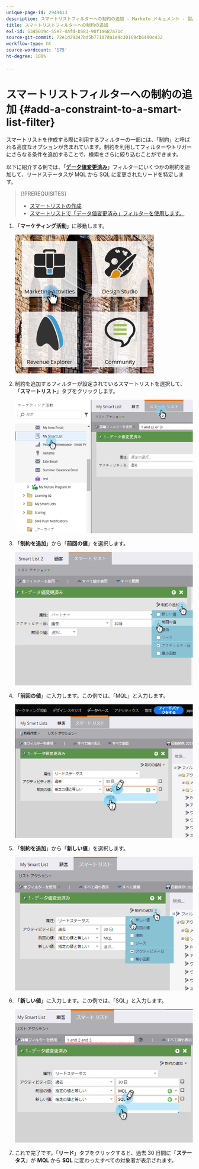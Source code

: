 ```yaml
---
unique-page-id: 2949413
description: スマートリストフィルターへの制約の追加 - Marketo ドキュメント - 製品ドキュメント
title: スマートリストフィルターへの制約の追加
exl-id: 5345019c-55e7-4afd-b583-90f1a687a71c
source-git-commit: 72e1d29347bd5b77107da1e9c30169cb6490c432
workflow-type: ht
source-wordcount: '175'
ht-degree: 100%

---
```


# スマートリストフィルターへの制約の追加 {#add-a-constraint-to-a-smart-list-filter}

スマートリストを作成する際に利用するフィルターの一部には、「制約」と呼ばれる高度なオプションが含まれています。制約を利用してフィルターやトリガーにさらなる条件を追加することで、検索をさらに絞り込むことができます。

以下に紹介する例では、「**[データ値変更済み](/help/marketo/product-docs/core-marketo-concepts/smart-campaigns/flow-actions/change-data-value.md)**」フィルターにいくつかの制約を追加して、リードステータスが MQL から SQL に変更されたリードを特定します。

>[!PREREQUISITES]
>
>* [スマートリストの作成](/help/marketo/product-docs/core-marketo-concepts/smart-lists-and-static-lists/creating-a-smart-list/create-a-smart-list.md)
>* [スマートリストで「データ値変更済み」フィルターを使用します。](/help/marketo/product-docs/core-marketo-concepts/smart-lists-and-static-lists/using-smart-lists/use-the-data-value-changed-filter-in-a-smart-list.md)

>


1. 「**マーケティング活動**」に移動します。

   ![](assets/ma-1.png)

1. 制約を追加するフィルターが設定されているスマートリストを選択して、「**スマートリスト**」タブをクリックします。

   ![](assets/two-3.png)

1. 「**制約を追加**」から「**前回の値**」を選択します。

   ![](assets/three-3.png)

1. 「**前回の値**」に入力します。この例では、「MQL」と入力します。

   ![](assets/four-2.png)

1. 「**制約を追加**」から「**新しい値**」を選択します。

   ![](assets/five.png)

1. 「**新しい値**」に入力します。この例では、「SQL」と入力します。

   ![](assets/six.png)

1. これで完了です。「**リード**」タブをクリックすると、過去 30 日間に「**ステータス**」が **MQL** から **SQL** に変わったすべての対象者が表示されます。
